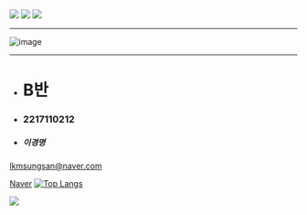 <img src="https://capsule-render.vercel.app/api?type=waving&color=auto&height=300&section=header&text=창원%20폴리텍&fontSize=90" />
<img src="https://img.shields.io/badge/SmartFactory-007396 style=flat&logo=Java&logoColor=white"/> 
<img src="https://img.shields.io/badge/선형동교수님-3776AB style=social&logo=Python&logoColor=black"/>

-------------






![image](https://user-images.githubusercontent.com/111823019/194746549-112c8c12-4da3-44a5-b65a-1974b0aed5a9.png)

-------------
+ # B반
- ### 2217110212
* ##### 이경명
lkmsungsan@naver.com


[Naver](https://naver.com, "naver link")
[![Top Langs](https://github-readme-stats.vercel.app/api/top-langs/?username=LeeKyeongMyeong)](https://github.com/anuraghazra/github-readme-stats)



<img src="https://capsule-render.vercel.app/api?type=Soft&color=auto&height=300&section=footer&text=MARK%20DOWN&fontSize=90" />
